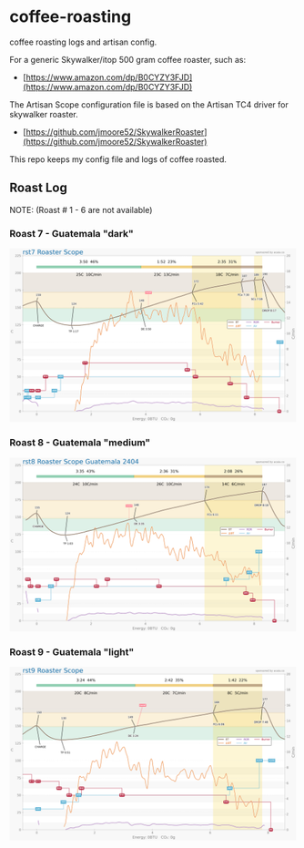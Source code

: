 # coffee-roasting

coffee roasting logs and artisan config.

For a generic Skywalker/itop 500 gram coffee roaster, such as:
 - [https://www.amazon.com/dp/B0CYZY3FJD](https://www.amazon.com/dp/B0CYZY3FJD)

The Artisan Scope configuration file is based on the Artisan TC4 driver for skywalker roaster.
 - [https://github.com/jmoore52/SkywalkerRoaster](https://github.com/jmoore52/SkywalkerRoaster)

This repo keeps my config file and logs of coffee roasted.


## Roast Log

NOTE: (Roast # 1 - 6 are not available)

### Roast 7 - Guatemala "dark"
![Roast 7](logs/img/roast_25-09-20_1158.png)

### Roast 8 - Guatemala "medium"
![Roast 8](logs/img/roast_25-09-20_1215.png)

### Roast 9 - Guatemala "light"
![Roast 9](logs/img/roast_25-09-20_1234.png)

